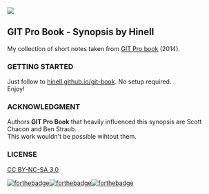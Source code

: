 <img align='center' src='https://git-scm.com/images/logos/downloads/Git-Logo-Black.png' />

<h2>GIT Pro Book - Synopsis by Hinell</h2>

My collection of short notes taken from [GIT Pro book](http://git-scm.com/book/en/v2) (2014).

### GETTING STARTED
Just follow to [hinell.github.io/git-book](http://hinell.github.io/git-book). No setup required.
<br>Enjoy!

### ACKNOWLEDGMENT
Authors **GIT Pro Book** that heavily influenced this synopsis are Scott Chacon and Ben Straub.
<br>This work wouldn't be possible wihtout them.


### LICENSE
[CC BY-NC-SA 3.0](https://creativecommons.org/licenses/by-nc-sa/3.0/)

[![forthebadge](http://forthebadge.com/images/badges/check-it-out.svg)](http://forthebadge.com)[![forthebadge](http://forthebadge.com/images/badges/made-with-pug.svg)](http://forthebadge.com)[![forthebadge](http://forthebadge.com/images/badges/built-with-love.svg)](http://forthebadge.com)
